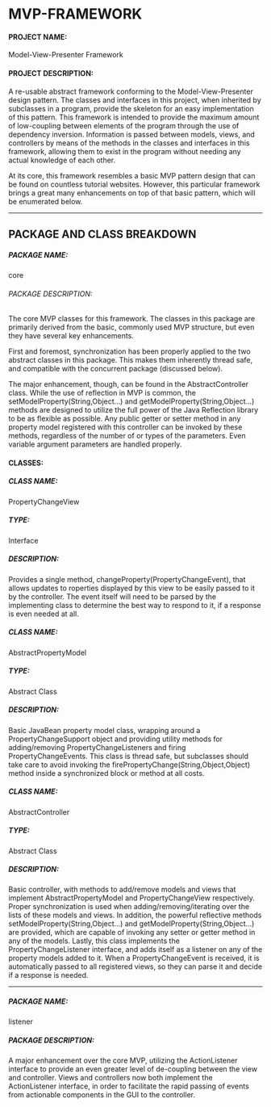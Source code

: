 # MVP-FRAMEWORK

#### PROJECT NAME: 
Model-View-Presenter Framework

#### PROJECT DESCRIPTION:
A re-usable abstract framework conforming to the Model-View-Presenter design pattern. The classes and interfaces in this project, when inherited by subclasses in a program, provide the skeleton for an easy implementation of this pattern. This framework is intended to provide the maximum amount of low-coupling between
elements of the program through the use of dependency inversion. Information is passed between models, views, and controllers by means of the methods in the classes and interfaces in this framework, allowing them to exist in the program without needing any actual knowledge of each other.

At its core, this framework resembles a basic MVP pattern design that can be found on countless tutorial websites. However, this particular framework brings a great many enhancements on top of that basic pattern, which will be enumerated below.

-------------------------------------------------------------------------------------------------------

## PACKAGE AND CLASS BREAKDOWN

##### PACKAGE NAME: 
core

###### PACKAGE DESCRIPTION: 
The core MVP classes for this framework. The classes in this package are primarily derived from the basic, commonly used MVP structure, but even they have several key enhancements.

First and foremost, synchronization has been properly applied to the two abstract classes in this package. This makes them inherently thread safe, and compatible with the concurrent package (discussed below).

The major enhancement, though, can be found in the AbstractController class. While the use of reflection in MVP is common, the setModelProperty(String,Object...) and getModelProperty(String,Object...) methods are designed to utilize the full power of the Java Reflection library to be as flexible as possible. Any public getter or setter method in any property model registered with this controller can be invoked by these methods, regardless of the number of or types of the parameters. Even variable argument parameters are handled properly.

#### CLASSES:

##### CLASS NAME: 
PropertyChangeView

##### TYPE: 
Interface

##### DESCRIPTION: 
Provides a single method, changeProperty(PropertyChangeEvent), that allows updates to  roperties displayed by this view to be easily passed to it by the controller. The event itself will need to be parsed by the implementing class to determine the best way to respond to it, if a response is even needed at all.
	
##### CLASS NAME: 
AbstractPropertyModel

##### TYPE: 
Abstract Class

##### DESCRIPTION: 
Basic JavaBean property model class, wrapping around a PropertyChangeSupport object and providing utility methods for adding/removing PropertyChangeListeners and firing PropertyChangeEvents. This class is thread safe, but subclasses should take care to avoid invoking the firePropertyChange(String,Object,Object) method inside a synchronized block or method at all costs.
	
##### CLASS NAME: 
AbstractController

##### TYPE: 
Abstract Class

##### DESCRIPTION: 
Basic controller, with methods to add/remove models and views that implement AbstractPropertyModel and PropertyChangeView respectively. Proper synchronization is used when adding/removing/iterating over the lists of these models and views. In addition, the powerful reflective methods setModelProperty(String,Object...) and getModelProperty(String,Object...) are provided, which are capable of invoking any setter or getter method in any of the models. Lastly, this class implements the PropertyChangeListener interface, and adds itself as a listener on any of the property models added to it. When a PropertyChangeEvent is received, it is automatically passed to all registered views, so they can parse it and decide if a response is needed.

-----------------------------------------------------------------------------------------------------------
			 
##### PACKAGE NAME: 
listener

##### PACKAGE DESCRIPTION: 
A major enhancement over the core MVP, utilizing the ActionListener interface to provide an even greater level of de-coupling between the view and controller. Views and controllers now both implement the ActionListener interface, in order to facilitate the rapid passing of events from actionable components in the GUI to the controller. 